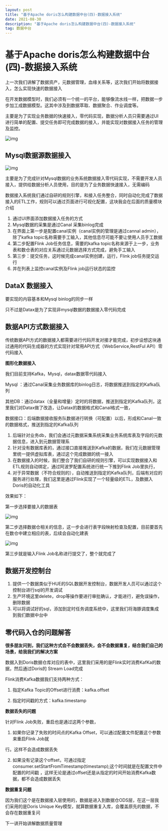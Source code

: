 ```yaml
---
layout: post
title: "基于Apache doris怎么构建数据中台(四)-数据接入系统"
date: 2021-08-30
description: "基于Apache doris怎么构建数据中台(四)-数据接入系统"
tag: 数据中台
---
```

# 基于Apache doris怎么构建数据中台(四)-数据接入系统

上一次我们讲解了数据资产，元数据管理，血缘关系等，这次我们开始将数据接入，怎么实现快速的数据接入

在开发数据模型时，我们必须有一个统一的平台，能够像流水线一样，把数据一步步加工成数据模型。这其中涉及到数据萃取、数据聚合、作业调度等。

主要是为了实现业务数据的快速接入，零代码实现，数据分析人员只需要通过UI进行简单的配置、提交任务即可完成数据的接入，并能实现对数据接入任务的管理及监控。

![img](https://pic4.zhimg.com/80/v2-893a847e60007c7869c24b1e4f675eb3_720w.jpg)

## Mysql数据源数据接入


![img](https://pic3.zhimg.com/80/v2-3db250035f69607f04000c6aeab447fe_720w.jpg)

主要是为了完成针对Mysql数据的业务系统数据接入零代码实现，不需要开发人员接入，提供给数据分析人员使用，目的是为了业务数据快速接入，无需编码

数据接入系统我们通过自研的规则引擎，和接入任务整合，同时自动化完成了数据接入的ETL工作，规则可以通过页面进行可视化配置，这块我会在后面的质量模块介绍

1. 通过UI界面添加数据接入任务的方式
2. Mysql数据的采集是通过Canal 采集binlog完成
3. 在界面上第一步是配置canal实例（canal实例的管理是通过cannal admin），除了kafka topic名称需要手工输入，其他信息尽可能不要让使用人员手工数据
4. 第二步配置Flink Job任务信息，需要的kafka topic名称来源于上一步，业务表和数仓表的对应关系通过元数据选择方式完成，避免手工输入
5. 第三步：提交任务，这时候完成canal实例创建，运行，Flink job任务提交运行
6. 并在列表上监控canal实例及Flink job运行状态的监控

## DataX 数据接入



要实现的内容基本和Mysql binlog的同步一样

只不过是Datax是为了实现非mysql数据的数据接入零代码完成



## 数据API方式数据接入



传统数据API方式的数据接入都需要进行代码开发对接才能完成，初步设想这块通过通用的代码生成器的方式实现针对常用API方式（WebService,RestFul API）零代码接入

**图形化数据接入**

我们目前支持Kafka，Mysql，datax数据零代码接入

Mysql ：通过Canal采集业务数据库的binlog日志，将数据推送到指定的Kafka队列

其他DB：通过datax（全量和增量）定时的将数据，推送到指定的Kafka队列，这里我们对Datax做了改造，让Datax的数据格式和Canal格式一致，

数据接口：后端数据接收服务队数据进行转换（可配置）以后，形成和Canal一致的数据格式，推送到指定的Kafka队列

1. 后端针对业务db，我们会通过元数据采集系统采集业务系统库表及字段的元数据信息，进入到元数据管理系
2. 针对没有数据库表的，通过接口直接推送到Kafka的数据，我们在元数据管理里统一提供虚拟库表，通过这个完成数据的统一接入
3. 在数据接入的时候，我们整合了我们自研的规则引擎，可以实现数据接入和ETL规则自动绑定，通过阿波罗配置系统进行统一下推到Flink Job里执行，
4. 对于异常数据（不符合规则的），自动推送到指定的Kafka队列，后端有对应的服务进行处理，我们这里是通过Flink实现了一个轻量级的ETL，及数据入Doris的自动化工具

效果如下：

第一步选择要接入的数据表

![img](https://pic3.zhimg.com/80/v2-8791046e7f293941071eee41311cb91e_720w.jpg)

第二步选择数据仓相关的信息，这一步会进行表字段映射检查及配置，目前要首先在数仓中建立相应的表，后续会自动化建表

![img](https://pic1.zhimg.com/80/v2-85ed82d3e358e510b7c9d51c8d1dae88_720w.jpg)

第三步就是输入Flink Job名称进行提交了，整个就完成了

## 数据开发控制台

1. 提供一个数据类似于HUE的SQL数据开发控制台，数据开发人员可以通过这个控制台进行sql的开发调试
2. 生产环境这里delete，drop等操作要进行审批确认，才能进行，避免误操作，删除数据
3. 可以将调试好的sql，添加到定时任务调度系统中，这里我们将海豚调度集成到我们数据中台中

## 零代码入仓的问题解答

**很多朋友问到，我们这种方式会不会数据丢失，会不会数据重复，结合我们自己的场景，给我我们的解决方案**

数据入到Doris数据仓库对应的表中，这里我们采用的是Flink实时消费KafKa的数据，然后通过Doris的 Stream Load完成

Flink消费Kafka数据我们支持两种方式：

1. 指定Kafka Topic的Offset进行消费：kafka.offset

2. 指定时间戳的方式：kafka.timestamp

**数据丢失的问题**

针对Flink Job失败，重启也是通过这两个参数，

1. 如果你记录了失败的时间点的Kafka Offset，可以通过配置文件配置这个参数来重启Flink Job就

行。这样不会造成数据丢失

2. 如果没有记录这个offset，可通过指定consumer.setStartFromTimestamp(timestamp);这个时间就是在配置文件中配置的时间戳 ，这样无论是通过offset还是从指定的时间开始消费Kafka数据，都不会造成数据丢失

**数据重复问题**

因为我们这个是在数据接入层使用的，数据是进入到数据仓ODS层，在这一层我们采用的是Doris Unique Key模型，就算数据重复入库，会覆盖原先的数据，不会存在数据重复问



下一讲开始讲解数据质量管理